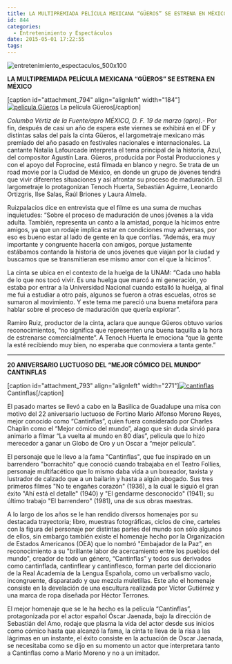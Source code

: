 ```yaml
---
title: LA MULTIPREMIADA PELÍCULA MEXICANA “GÜEROS” SE ESTRENA EN MÉXICO
id: 844
categories:
  - Entretenimiento y Espectáculos
date: 2015-05-01 17:22:55
tags:
---
```


![entretenimiento_espectaculos_500x100](http://www.laredsemanario.com/wp-content/uploads/2015/04/entretenimiento_espectaculos_500x100.png)

**LA MULTIPREMIADA PELÍCULA MEXICANA “GÜEROS” SE ESTRENA EN MÉXICO**

[caption id="attachment_794" align="alignleft" width="184"][![película Güeros](http://www.laredsemanario.com/wp-content/uploads/2015/05/gueros_num03.jpg)](http://www.laredsemanario.com/wp-content/uploads/2015/05/gueros_num03.jpg) La película Güeros[/caption]

_Columba Vértiz de la Fuente/apro
MÉXICO, D. F. 19 de marzo (apro)_.- Por fin, después de casi un año de espera este viernes se exhibirá en el DF y distintas salas del país la cinta Güeros, el largometraje mexicano más premiado del año pasado en festivales nacionales e internacionales. La cantante Natalia Lafourcade interpreta el tema principal de la historia, Azul, del compositor Agustín Lara. Güeros, producida por Postal Producciones y con el apoyo del Foprocine, está filmada en blanco y negro. Se trata de un road movie por la Ciudad de México, en donde un grupo de jóvenes tendrá que vivir diferentes situaciones y así afrontar su proceso de maduración. El largometraje lo protagonizan Tenoch Huerta, Sebastián Aguirre, Leonardo Ortizgris, Ilse Salas, Raúl Briones y Laura Almela.

Ruizpalacios dice en entrevista que el filme es una suma de muchas inquietudes: “Sobre el proceso de maduración de unos jóvenes a la vida adulta. También, representa un canto a la amistad, porque la hicimos entre amigos, ya que un rodaje implica estar en condiciones muy adversas, por eso es bueno estar al lado de gente en la que confías. “Además, era muy importante y congruente hacerla con amigos, porque justamente estábamos contando la historia de unos jóvenes que viajan por la ciudad y buscamos que se transmitieran ese mismo amor con el que la hicimos”.

La cinta se ubica en el contexto de la huelga de la UNAM: “Cada uno habla de lo que nos tocó vivir. Es una huelga que marcó a mi generación, yo estaba por entrar a la Universidad Nacional cuando estalló la huelga, al final me fui a estudiar a otro país, algunos se fueron a otras escuelas, otros se sumaron al movimiento. Y este tema me pareció una buena metáfora para hablar sobre el proceso de maduración que quería explorar”.

Ramiro Ruiz, productor de la cinta, aclara que aunque Güeros obtuvo varios reconocimientos, “no significa que representen una buena taquilla a la hora de estrenarse comercialmente”. A Tenoch Huerta le emociona “que la gente la esté recibiendo muy bien, no esperaba que conmoviera a tanta gente.”

* * *

**20 ANIVERSARIO LUCTUOSO DEL “MEJOR CÓMICO DEL MUNDO” CANTINFLAS**

[caption id="attachment_793" align="alignleft" width="271"][![cantinflas](http://www.laredsemanario.com/wp-content/uploads/2015/05/cantinflas_num03.jpg)](http://www.laredsemanario.com/wp-content/uploads/2015/05/cantinflas_num03.jpg) Cantinflas[/caption]

El pasado martes se llevó a cabo en la Basilica de Guadalupe una misa con motivo del 22 aniversario luctuoso de Fortino Mario Alfonso Moreno Reyes, mejor conocido como “Cantinflas”, quien fuera considerado por Charles Chaplin como el “Mejor cómico del mundo”, alago que sin duda sirvió para animarlo a filmar “La vuelta al mundo en 80 días”, película que lo hizo merecedor a ganar un Globo de Oro y un Oscar a “mejor película”.

El personaje que le llevo a la fama "Cantinflas", que fue inspirado en un barrendero "borrachito" que conoció cuando trabajaba en el Teatro Follies, personaje multifacético que lo mismo daba vida a un boxeador, taxista y lustrador de calzado que a un bailarín y hasta a algún abogado. Sus tres primeros filmes "No te engañes corazón" (1936), a la cual le siguió el gran éxito "Ahí está el detalle" (1940) y "El gendarme desconocido" (1941); su último trabajo "El barrendero" (1981), una de sus obras maestras.

A lo largo de los años se le han rendido diversos homenajes por su destacada trayectoria; libro, muestras fotográficas, ciclos de cine, carteles con la figura del personaje por distintas partes del mundo son sólo algunos de ellos, sin embargo también existe el homenaje hecho por la Organización de Estados Americanos (OEA) que lo nombró "Embajador de la Paz", en reconocimiento a su "brillante labor de acercamiento entre los pueblos del mundo", creador de todo un género, “Cantinflas” y todos sus derivados como cantinflada, cantinflear y cantinflesco, forman parte del diccionario de la Real Academia de la Lengua Española, como un verbalismo vacío, incongruente, disparatado y que mezcla muletillas. Este año el homenaje consiste en la develación de una escultura realizada por Víctor Gutiérrez y una marca de ropa diseñada por Héctor Terrones.

El mejor homenaje que se le ha hecho es la película “Cantinflas”, protagonizada por el actor español Óscar Jaenada, bajo la dirección de Sebastián del Amo, rodaje que plasma la vida del actor desde sus inicios como cómico hasta que alcanzó la fama, la cinta te lleva de la risa a las lágrimas en un instante, el éxito consiste en la actuación de Oscar Jaenada, se necesitaba como se dijo en su momento un actor que interpretara tanto a Cantinflas como a Mario Moreno y no a un imitador.